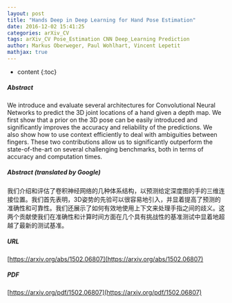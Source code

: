 ```yaml
---
layout: post
title: "Hands Deep in Deep Learning for Hand Pose Estimation"
date: 2016-12-02 15:41:25
categories: arXiv_CV
tags: arXiv_CV Pose_Estimation CNN Deep_Learning Prediction
author: Markus Oberweger, Paul Wohlhart, Vincent Lepetit
mathjax: true
---
```


* content
{:toc}

##### Abstract
We introduce and evaluate several architectures for Convolutional Neural Networks to predict the 3D joint locations of a hand given a depth map. We first show that a prior on the 3D pose can be easily introduced and significantly improves the accuracy and reliability of the predictions. We also show how to use context efficiently to deal with ambiguities between fingers. These two contributions allow us to significantly outperform the state-of-the-art on several challenging benchmarks, both in terms of accuracy and computation times.

##### Abstract (translated by Google)
我们介绍和评估了卷积神经网络的几种体系结构，以预测给定深度图的手的三维连接位置。我们首先表明，3D姿势的先验可以很容易地引入，并显着提高了预测的准确性和可靠性。我们还展示了如何有效地使用上下文来处理手指之间的歧义。这两个贡献使我们在准确性和计算时间方面在几个具有挑战性的基准测试中显着地超越了最新的测试基准。

##### URL
[https://arxiv.org/abs/1502.06807](https://arxiv.org/abs/1502.06807)

##### PDF
[https://arxiv.org/pdf/1502.06807](https://arxiv.org/pdf/1502.06807)

